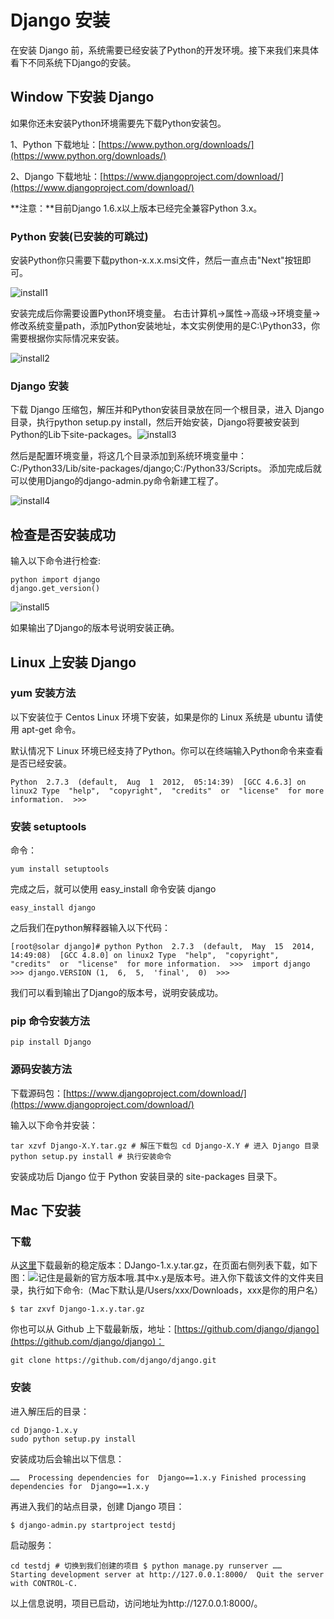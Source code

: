 # Django 安装

在安装 Django 前，系统需要已经安装了Python的开发环境。接下来我们来具体看下不同系统下Django的安装。

## Window 下安装 Django

如果你还未安装Python环境需要先下载Python安装包。

1、Python 下载地址：[https://www.python.org/downloads/](https://www.python.org/downloads/)

2、Django 下载地址：[https://www.djangoproject.com/download/](https://www.djangoproject.com/download/)

**注意：**目前Django 1.6.x以上版本已经完全兼容Python 3.x。

### Python 安装(已安装的可跳过)

安装Python你只需要下载python-x.x.x.msi文件，然后一直点击"Next"按钮即可。

![install1](img/install1.png)

安装完成后你需要设置Python环境变量。 右击计算机-&gt;属性-&gt;高级-&gt;环境变量-&gt;修改系统变量path，添加Python安装地址，本文实例使用的是C:\Python33，你需要根据你实际情况来安装。

![install2](img/install2.png)

### Django 安装

下载 Django 压缩包，解压并和Python安装目录放在同一个根目录，进入 Django 目录，执行python setup.py install，然后开始安装，Django将要被安装到Python的Lib下site-packages。![install3](img/install3.jpg)

然后是配置环境变量，将这几个目录添加到系统环境变量中： C:/Python33/Lib/site-packages/django;C:/Python33/Scripts。 添加完成后就可以使用Django的django-admin.py命令新建工程了。

![install4](img/install4.jpg)

## 检查是否安装成功

输入以下命令进行检查:

```
python import django
django.get_version()
```

![install5](img/install5.jpg)

如果输出了Django的版本号说明安装正确。

## Linux 上安装 Django

### yum 安装方法

以下安装位于 Centos Linux 环境下安装，如果是你的 Linux 系统是 ubuntu 请使用 apt-get 命令。

默认情况下 Linux 环境已经支持了Python。你可以在终端输入Python命令来查看是否已经安装。

```
Python  2.7.3  (default,  Aug  1  2012,  05:14:39)  [GCC 4.6.3] on linux2 Type  "help",  "copyright",  "credits"  or  "license"  for more information.  >>>  
```

### 安装 setuptools

命令：

```
yum install setuptools
```

完成之后，就可以使用 easy_install 命令安装 django

```
easy_install django
```

之后我们在python解释器输入以下代码：

```
[root@solar django]# python Python  2.7.3  (default,  May  15  2014,  14:49:08)  [GCC 4.8.0] on linux2 Type  "help",  "copyright",  "credits"  or  "license"  for more information.  >>>  import django >>> django.VERSION (1,  6,  5,  'final',  0)  >>>
```

我们可以看到输出了Django的版本号，说明安装成功。

### pip 命令安装方法

```
pip install Django
```

### 源码安装方法

下载源码包：[https://www.djangoproject.com/download/](https://www.djangoproject.com/download/)

输入以下命令并安装：

```
tar xzvf Django-X.Y.tar.gz # 解压下载包 cd Django-X.Y # 进入 Django 目录 python setup.py install # 执行安装命令
```

安装成功后 Django 位于 Python 安装目录的 site-packages 目录下。

## Mac 下安装

### 下载

从[这里](https://www.djangoproject.com/download "点这里下载DJango")下载最新的稳定版本：DJango-1.x.y.tar.gz，在页面右侧列表下载，如下图：![](img/71DA508B-8018-4C76-9D5A-946B518B7A4D.jpg)记住是最新的官方版本哦.其中x.y是版本号。进入你下载该文件的文件夹目录，执行如下命令:（Mac下默认是/Users/xxx/Downloads，xxx是你的用户名）

```
$ tar zxvf Django-1.x.y.tar.gz
```

你也可以从 Github 上下载最新版，地址：[https://github.com/django/django](https://github.com/django/django)：

```
git clone https://github.com/django/django.git
```

### 安装

进入解压后的目录：

```
cd Django-1.x.y
sudo python setup.py install
```

安装成功后会输出以下信息：

```
……  Processing dependencies for  Django==1.x.y Finished processing dependencies for  Django==1.x.y
```

再进入我们的站点目录，创建 Django 项目：

```
$ django-admin.py startproject testdj
```

启动服务：

```
cd testdj # 切换到我们创建的项目 $ python manage.py runserver ……  Starting development server at http://127.0.0.1:8000/  Quit the server with CONTROL-C.
```

以上信息说明，项目已启动，访问地址为http://127.0.0.1:8000/。
